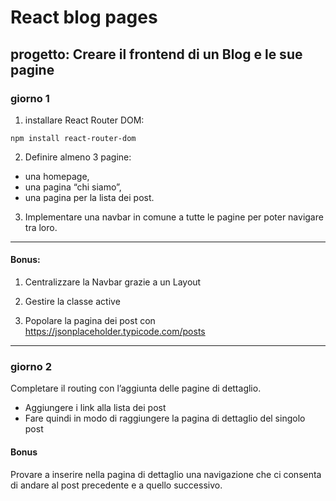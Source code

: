 # React blog pages
## progetto: Creare il frontend di un Blog e le sue pagine

### giorno 1
1. installare React Router DOM: 
```
npm install react-router-dom
```  



2. Definire almeno 3 pagine:  
- una homepage,  
- una pagina “chi siamo”,  
- una pagina per la lista dei post.  



3. Implementare una navbar in comune a tutte le pagine per poter navigare tra loro.

---




#### Bonus:
1. Centralizzare la Navbar grazie a un Layout  

2. Gestire la classe active  

3. Popolare la pagina dei post con https://jsonplaceholder.typicode.com/posts  

---

### giorno 2
Completare il  routing con l’aggiunta delle pagine di dettaglio.
- Aggiungere i link alla lista dei post
- Fare quindi in modo di raggiungere la pagina di dettaglio del singolo post  

#### Bonus  

Provare a inserire nella pagina di dettaglio una navigazione che ci consenta di andare al post precedente e a quello successivo.
